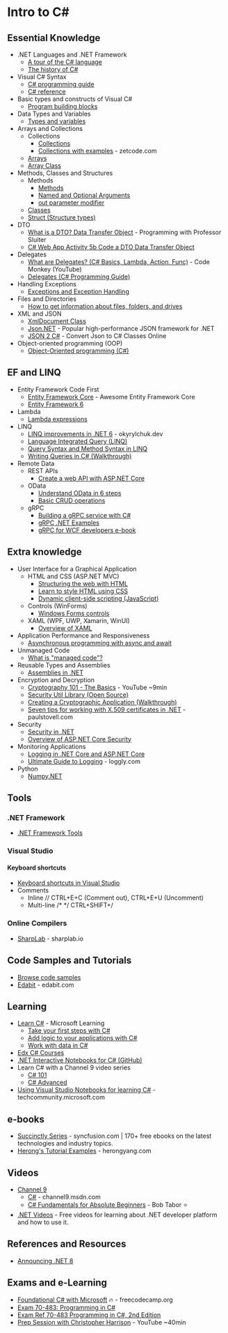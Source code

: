 # Intro to C#

## Essential Knowledge
* .NET Languages and .NET Framework
  * [A tour of the C# language](https://docs.microsoft.com/en-us/dotnet/csharp/tour-of-csharp/)
  * [The history of C#](https://docs.microsoft.com/en-us/dotnet/csharp/whats-new/csharp-version-history)
* Visual C# Syntax
  * [C# programming guide](https://docs.microsoft.com/en-us/dotnet/csharp/programming-guide/)
  * [C# reference](https://docs.microsoft.com/en-us/dotnet/csharp/language-reference/)
* Basic types and constructs of Visual C#
  * [Program building blocks](https://docs.microsoft.com/en-us/dotnet/csharp/tour-of-csharp/program-building-blocks)
* Data Types and Variables
  * [Types and variables](https://docs.microsoft.com/en-us/dotnet/csharp/tour-of-csharp/#types-and-variables)
* Arrays and Collections
  * Collections
    * [Collections](https://docs.microsoft.com/en-us/dotnet/csharp/programming-guide/concepts/collections)
    * [Collections with examples](http://zetcode.com/lang/csharp/collections/) - zetcode.com
  * [Arrays](https://docs.microsoft.com/en-us/dotnet/csharp/programming-guide/arrays/)
  * [Array Class](https://docs.microsoft.com/en-us/dotnet/api/system.array)
* Methods, Classes and Structures
  * Methods
    * [Methods](https://docs.microsoft.com/en-us/dotnet/csharp/programming-guide/classes-and-structs/methods)
    * [Named and Optional Arguments](https://docs.microsoft.com/en-us/dotnet/csharp/programming-guide/classes-and-structs/named-and-optional-arguments)
    * [out parameter modifier](https://docs.microsoft.com/en-us/dotnet/csharp/language-reference/keywords/out-parameter-modifier)
  * [Classes](https://docs.microsoft.com/en-us/dotnet/csharp/programming-guide/classes-and-structs/classes)
  * [Struct (Structure types)](https://docs.microsoft.com/en-us/dotnet/csharp/language-reference/builtin-types/struct)
* DTO
  * [What is a DTO? Data Transfer Object](https://www.youtube.com/watch?v=F9M9bUq-0Z0) - Programming with Professor Sluiter
  * [C# Web App Activity 5b Code a DTO Data Transfer Object](https://www.youtube.com/watch?v=B8n35ZReRb0)
* Delegates
  * [What are Delegates? (C# Basics, Lambda, Action, Func)](https://www.youtube.com/watch?v=3ZfwqWl-YI0) - Code Monkey (YouTube)
  * [Delegates (C# Programming Guide)](https://docs.microsoft.com/en-us/dotnet/csharp/programming-guide/delegates/)
* Handling Exceptions
  * [Exceptions and Exception Handling](https://docs.microsoft.com/en-us/dotnet/csharp/programming-guide/exceptions)
* Files and Directories
  * [How to get information about files, folders, and drives](https://docs.microsoft.com/en-us/dotnet/csharp/programming-guide/file-system/how-to-get-information-about-files-folders-and-drives)
* XML and JSON
  * [XmlDocument Class](https://docs.microsoft.com/en-us/dotnet/api/system.xml.xmldocument)
  * [Json.NET](https://www.newtonsoft.com/json) - Popular high-performance JSON framework for .NET
  * [JSON 2 C#](https://json2csharp.com/) - Convert Json to C# Classes Online
* Object-oriented programming (OOP)
  * [Object-Oriented programming (C#)](https://docs.microsoft.com/en-us/dotnet/csharp/programming-guide/concepts/object-oriented-programming)

## EF and LINQ
* Entity Framework Code First
  * [Entity Framework Core](https://github.com/NajiElKotob/Awesome-EntityFrameworkCore) - Awesome Entity Framework Core
  * [Entity Framework 6](https://docs.microsoft.com/en-us/ef/ef6/)
* Lambda
  * [Lambda expressions](https://docs.microsoft.com/en-us/dotnet/csharp/language-reference/operators/lambda-expressions)
* LINQ
  * [LINQ improvements in .NET 6](https://blog.okyrylchuk.dev/linq-improvements-in-net-6) - okyrylchuk.dev
  * [Language Integrated Query (LINQ)](https://docs.microsoft.com/en-us/dotnet/csharp/programming-guide/concepts/linq/)
  * [Query Syntax and Method Syntax in LINQ](https://docs.microsoft.com/en-us/dotnet/csharp/programming-guide/concepts/linq/query-syntax-and-method-syntax-in-linq)
  * [Writing Queries in C# (Walkthrough)](https://docs.microsoft.com/en-us/dotnet/csharp/programming-guide/concepts/linq/walkthrough-writing-queries-linq)
* Remote Data
  * REST APIs
    * [Create a web API with ASP.NET Core](https://docs.microsoft.com/en-us/aspnet/core/tutorials/first-web-api)
  * OData
    * [Understand OData in 6 steps](https://www.odata.org/getting-started/understand-odata-in-6-steps/)
    * [Basic CRUD operations](https://docs.microsoft.com/en-us/odata/client/getting-started)
  * gRPC
    * [Building a gRPC service with C#](https://codelabs.developers.google.com/codelabs/cloud-grpc-csharp/index.html)
    * [gRPC .NET Examples](https://github.com/meteatamel/grpc-samples-dotnet)
    * [gRPC for WCF developers e-book](https://dotnet.microsoft.com/learn/aspnet/architecture#ebook-grpc-for-wcf-devs-swimlane)

## Extra knowledge
* User Interface for a Graphical Application
  * HTML and CSS (ASP.NET MVC)
    * [Structuring the web with HTML](https://developer.mozilla.org/en-US/docs/Learn/HTML)
    * [Learn to style HTML using CSS](https://developer.mozilla.org/en-US/docs/Learn/CSS)
    * [Dynamic client-side scripting (JavaScript)](https://developer.mozilla.org/en-US/docs/Learn/JavaScript)
  * Controls (WinForms)
    * [Windows Forms controls](https://docs.microsoft.com/en-us/dotnet/desktop/winforms/controls/?view=netframeworkdesktop-4.8)
  * XAML (WPF, UWP, Xamarin, WinUI)
    * [Overview of XAML](https://docs.microsoft.com/en-us/visualstudio/xaml-tools/xaml-overview)
* Application Performance and Responsiveness
  * [Asynchronous programming with async and await](https://docs.microsoft.com/en-us/dotnet/csharp/programming-guide/concepts/async/)
* Unmanaged Code
  * [What is "managed code"?](https://docs.microsoft.com/en-us/dotnet/standard/managed-code)
* Reusable Types and Assemblies
  * [Assemblies in .NET](https://docs.microsoft.com/en-us/dotnet/standard/assembly/)
* Encryption and Decryption
  * [Cryptography 101 - The Basics](https://www.youtube.com/watch?v=fNC3jCCGJ0o) - YouTube ~9min
  * [Security Util Library (Open Source)](https://github.com/NajiElKotob/SecurityUtil)
  * [Creating a Cryptographic Application (Walkthrough)](https://docs.microsoft.com/en-us/dotnet/standard/security/walkthrough-creating-a-cryptographic-application)
  * [Seven tips for working with X.509 certificates in .NET](https://paulstovell.com/x509certificate2/) - paulstovell.com
* Security
  * [Security in .NET](https://docs.microsoft.com/en-us/dotnet/standard/security/)
  * [Overview of ASP.NET Core Security](https://docs.microsoft.com/en-us/aspnet/core/security/)
* Monitoring Applications
  * [Logging in .NET Core and ASP.NET Core](https://docs.microsoft.com/en-us/aspnet/core/fundamentals/logging/)
  * [Ultimate Guide to Logging](https://www.loggly.com/ultimate-guide/net-logging-basics/) - loggly.com
* Python
  * [Numpy.NET](https://github.com/SciSharp/Numpy.NET)
  
## Tools
### .NET Framework
* [.NET Framework Tools](https://docs.microsoft.com/en-us/dotnet/framework/tools/)

### Visual Studio

#### Keyboard shortcuts
* [Keyboard shortcuts in Visual Studio](https://docs.microsoft.com/en-us/visualstudio/ide/default-keyboard-shortcuts-in-visual-studio)
* Comments
  - Inline // CTRL+E+C (Comment out), CTRL+E+U (Uncomment)
  - Multi-line /* */ CTRL+SHIFT+/

### Online Compilers
* [SharpLab](https://sharplab.io/) - sharplab.io

## Code Samples and Tutorials
* [Browse code samples](https://docs.microsoft.com/en-us/samples/browse/)
* [Edabit](https://edabit.com/challenges/csharp) - edabit.com

## Learning
* [Learn C#](https://docs.microsoft.com/en-us/users/dotnet/collections/yz26f8y64n7k07) - Microsoft Learning
   - [Take your first steps with C#](https://docs.microsoft.com/en-us/learn/paths/csharp-first-steps/) 
   - [Add logic to your applications with C#](https://docs.microsoft.com/en-us/learn/paths/csharp-logic/)
   - [Work with data in C#](https://docs.microsoft.com/en-us/learn/paths/csharp-data/)
* [Edx C# Courses](https://www.edx.org/learn/c-sharp) 
* [.NET Interactive Notebooks for C# (GitHub)](https://github.com/dotnet/csharp-notebooks?WT.mc_id=visual-45853-ninarasi)
* Learn C# with a Channel 9 video series
  - [C# 101](https://channel9.msdn.com/Series/CSharp-101/?WT.mc_id=Educationalcsharp-c9-scottha)
  - [C# Advanced](https://channel9.msdn.com/Series/C-Advanced/?&WT.mc_id=EducationalAdvancedCsharp-c9-niner) 
* [Using Visual Studio Notebooks for learning C#](https://techcommunity.microsoft.com/t5/educator-developer-blog/using-visual-studio-notebooks-for-learning-c/ba-p/3580015) - techcommunity.microsoft.com
  
## e-books
* [Succinctly Series](https://www.syncfusion.com/succinctly-free-ebooks) - syncfusion.com | 170+ free ebooks on the latest technologies and industry topics.
* [Herong's Tutorial Examples](http://www.herongyang.com/C-Sharp/index.html) - herongyang.com


## Videos
* [Channel 9](https://channel9.msdn.com)
  * [C#](https://channel9.msdn.com/Tags/csharp) - channel9.msdn.com
  * [C# Fundamentals for Absolute Beginners](https://channel9.msdn.com/Series/CSharp-Fundamentals-for-Absolute-Beginners) - Bob Tabor :star:
* [.NET Videos](https://dotnet.microsoft.com/learn/videos) - Free videos for learning about .NET developer platform and how to use it.


## References and Resources
* [Announcing .NET 8](https://devblogs.microsoft.com/dotnet/announcing-dotnet-8/) 

## Exams and e-Learning
* [Foundational C# with Microsoft](https://www.freecodecamp.org/learn/foundational-c-sharp-with-microsoft/) 🔥 - freecodecamp.org
* [Exam 70-483: Programming in C#](https://docs.microsoft.com/en-us/learn/certifications/exams/70-483)
* [Exam Ref 70-483 Programming in C#, 2nd Edition](https://www.microsoftpressstore.com/store/exam-ref-70-483-programming-in-c-sharp-9781509306985)
* [Prep Session with Christopher Harrison](https://www.youtube.com/watch?v=hf7A3ghU5XE) - YouTube ~40min


